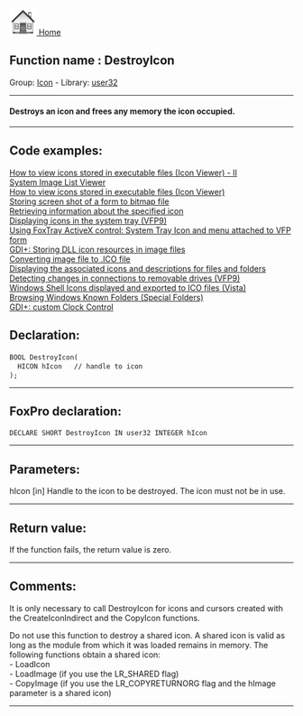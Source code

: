 [<img src="../../images/home.png"> Home ](https://github.com/VFPX/Win32API)  

## Function name : DestroyIcon
Group: [Icon](../../functions_group.md#Icon)  -  Library: [user32](../../Libraries.md#user32)  
***  


#### Destroys an icon and frees any memory the icon occupied.
***  


## Code examples:
[How to view icons stored in executable files (Icon Viewer) - II](../../samples/sample_019.md)  
[System Image List Viewer](../../samples/sample_021.md)  
[How to view icons stored in executable files (Icon Viewer)](../../samples/sample_113.md)  
[Storing screen shot of a form to bitmap file](../../samples/sample_187.md)  
[Retrieving information about the specified icon](../../samples/sample_206.md)  
[Displaying icons in the system tray (VFP9)](../../samples/sample_235.md)  
[Using FoxTray ActiveX control: System Tray Icon and menu attached to VFP form](../../samples/sample_336.md)  
[GDI+: Storing DLL icon resources in image files](../../samples/sample_501.md)  
[Converting image file to .ICO file](../../samples/sample_503.md)  
[Displaying the associated icons and descriptions for files and folders](../../samples/sample_530.md)  
[Detecting changes in connections to removable drives (VFP9)](../../samples/sample_573.md)  
[Windows Shell Icons displayed and exported to ICO files (Vista)](../../samples/sample_575.md)  
[Browsing Windows Known Folders (Special Folders)](../../samples/sample_576.md)  
[GDI+: custom Clock Control](../../samples/sample_597.md)  

## Declaration:
```foxpro  
BOOL DestroyIcon(
  HICON hIcon   // handle to icon
);  
```  
***  


## FoxPro declaration:
```foxpro  
DECLARE SHORT DestroyIcon IN user32 INTEGER hIcon  
```  
***  


## Parameters:
hIcon 
[in] Handle to the icon to be destroyed. The icon must not be in use.  
***  


## Return value:
If the function fails, the return value is zero.  
***  


## Comments:
It is only necessary to call DestroyIcon for icons and cursors created with the CreateIconIndirect and the CopyIcon functions.   
  
Do not use this function to destroy a shared icon. A shared icon is valid as long as the module from which it was loaded remains in memory. The following functions obtain a shared icon:   
	- LoadIcon   
	- LoadImage (if you use the LR_SHARED flag)   
	- CopyImage (if you use the LR_COPYRETURNORG flag and the hImage parameter is a shared icon)  
  
***  

